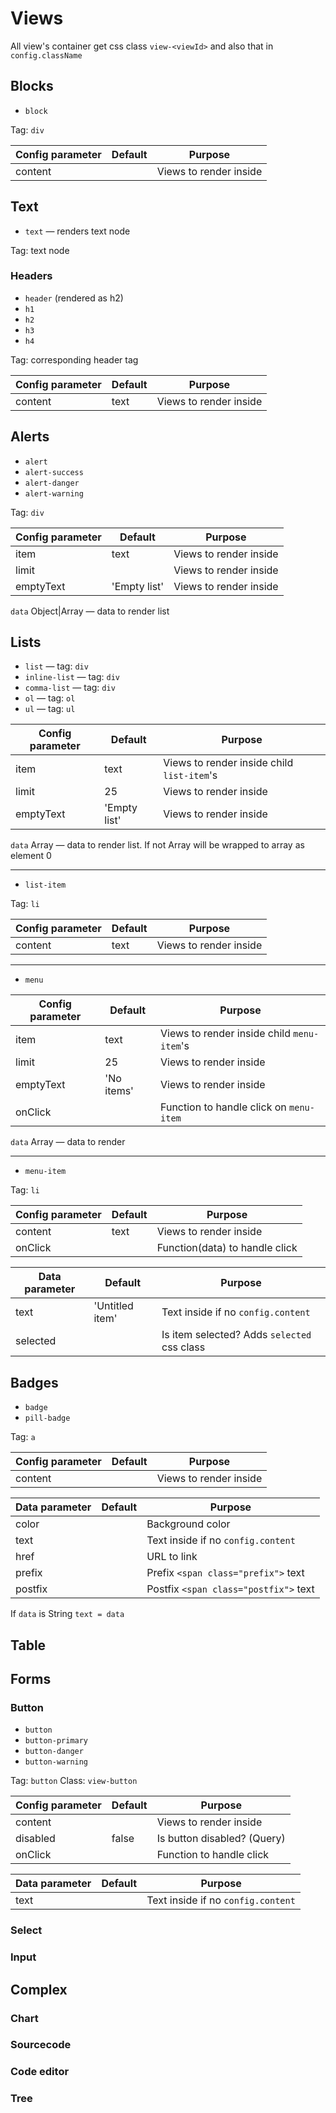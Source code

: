 # Views

All view's container get css class `view-<viewId>` and also that in `config.className`

## Blocks

* `block`

Tag: `div`

| Config parameter | Default | Purpose |
| ---------------- | ------- | ------- |
| content          |         | Views to render inside |



## Text

* `text` — renders text node

Tag: text node

### Headers
* `header` (rendered as h2)
* `h1`
* `h2`
* `h3`
* `h4`

Tag: corresponding header tag

| Config parameter | Default | Purpose |
| ---------------- | ------- | ------- |
| content          | text    | Views to render inside |

## Alerts

* `alert`
* `alert-success`
* `alert-danger`
* `alert-warning`

Tag: `div`

| Config parameter | Default | Purpose |
| ---------------- | ------- | ------- |
| item             | text    | Views to render inside |
| limit            |         | Views to render inside |
| emptyText        | 'Empty list' | Views to render inside |

`data` Object|Array — data to render list


## Lists

* `list` — tag: `div`
* `inline-list` — tag: `div`
* `comma-list` — tag: `div`
* `ol` — tag: `ol`
* `ul` — tag: `ul`


| Config parameter | Default | Purpose |
| ---------------- | ------- | ------- |
| item             | text    | Views to render inside child `list-item`'s |
| limit            | 25      | Views to render inside |
| emptyText        | 'Empty list' | Views to render inside |

`data` Array — data to render list. If not Array will be wrapped to array as element 0

--------------------------------------------------

* `list-item`

Tag: `li`

| Config parameter | Default | Purpose |
| ---------------- | ------- | ------- |
| content          | text    | Views to render inside |


--------------------------------------------------

* `menu`

| Config parameter | Default | Purpose |
| ---------------- | ------- | ------- |
| item             | text    | Views to render inside child `menu-item`'s |
| limit            | 25      | Views to render inside |
| emptyText        | 'No items' | Views to render inside |
| onClick          |         | Function to handle click on `menu-item` |

`data` Array — data to render

--------------------------------------------------

* `menu-item`

Tag: `li`

| Config parameter | Default | Purpose |
| ---------------- | ------- | ------- |
| content          | text    | Views to render inside |
| onClick          |         | Function(data) to handle click |

| Data parameter   | Default | Purpose |
| ---------------- | ------- | ------- |
| text             | 'Untitled item' | Text inside if no `config.content` |
| selected         |                 | Is item selected? Adds `selected` css class |

## Badges

* `badge`
* `pill-badge`

Tag: `a`

| Config parameter | Default | Purpose |
| ---------------- | ------- | ------- |
| content          |         | Views to render inside |

| Data parameter   | Default | Purpose |
| ---------------- | ------- | ------- |
| color            |         | Background color |
| text             |         | Text inside if no `config.content` |
| href             |         | URL to link |
| prefix           |         | Prefix `<span class="prefix">` text |
| postfix          |         | Postfix `<span class="postfix">` text |

If `data` is String `text = data`

## Table


## Forms

### Button

* `button`
* `button-primary`
* `button-danger`
* `button-warning`

Tag: `button`
Class: `view-button`

| Config parameter | Default | Purpose |
| ---------------- | ------- | ------- |
| content          |         | Views to render inside |
| disabled         | false   | Is button disabled? (Query) |
| onClick          |         | Function to handle click |

| Data parameter   | Default | Purpose |
| ---------------- | ------- | ------- |
| text             |         | Text inside if no `config.content` |

### Select

### Input

## Complex

### Chart

### Sourcecode

### Code editor

### Tree
